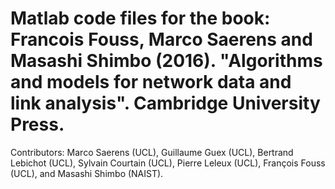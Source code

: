 # Matlab code files for the book: Francois Fouss, Marco Saerens and Masashi Shimbo (2016). "Algorithms and models for network data and link analysis". Cambridge University Press.

Contributors: Marco Saerens (UCL), Guillaume Guex (UCL), Bertrand Lebichot (UCL), Sylvain Courtain (UCL), Pierre Leleux (UCL), François Fouss (UCL), and Masashi Shimbo (NAIST).

